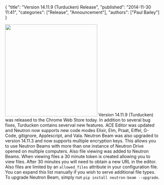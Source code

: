 {
  "title": "Version 14.11.9 (Turducken) Release",
  "published": "2014-11-30 11:41",
  "categories": ["Release", "Announcement"],
  "authors": ["Paul Bailey"]
}

<img class="right" src="https://bf887cb0698e0d75ce76e89c95d6859510a8d9e3.googledrive.com/host/0B-GD95vnz4VFcjg0VUp1QnA4ZWM/turducken.png" style="width: 300px;"> Version 14.11.9 (Turducken) was released to the Chrome Web Store today. In addition to several bug fixes, Turducken contains severval new features. ACE Editor was updated and Neutron now supports new code modes Elixir, Elm, Praat, Eiffel, G-Code, gitignore, Applescript, and Vala. Neutron Beam was also upgraded to version 14.11.3 and now supports multiple encryption keys. This allows you to use Neutron Beams with more than one instance of Neutron Drive opened on multiple computers. Also file viewing was added to Neutron Beams. When viewing files a 30 minute token is created allowing you to view files. After 30 minutes you will need to obtain a new URL in the editor. Also files are limited by an `allowed_files` attribute in your configuration file. You can expand this list manually if you wish to serve additional file types. To upgrade Neutron Beam, simply run `pip install neutron-beam --upgrade`.